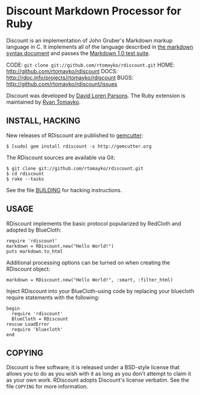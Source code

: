 Discount Markdown Processor for Ruby
====================================

Discount is an implementation of John Gruber's Markdown markup language in C. It
implements all of the language described in [the markdown syntax document][1] and
passes the [Markdown 1.0 test suite][2].

CODE: `git clone git://github.com/rtomayko/rdiscount.git`
HOME: <http://github.com/rtomayko/rdiscount>
DOCS: <http://rdoc.info/projects/rtomayko/rdiscount>
BUGS: <http://github.com/rtomayko/rdiscount/issues>

Discount was developed by [David Loren Parsons][3]. The Ruby extension
is maintained by [Ryan Tomayko][4].

[1]: http://daringfireball.net/projects/markdown/syntax
[2]: http://daringfireball.net/projects/downloads/MarkdownTest_1.0.zip
[3]: http://www.pell.portland.or.us/~orc
[4]: http://tomayko.com/about

INSTALL, HACKING
----------------

New releases of RDiscount are published to [gemcutter][]:

    $ [sudo] gem install rdiscount -s http://gemcutter.org

The RDiscount sources are available via Git:

    $ git clone git://github.com/rtomayko/rdiscount.git
    $ cd rdiscount
    $ rake --tasks

See the file [BUILDING][] for hacking instructions.

[gemcutter]: http://gemcutter.org/gems/rdiscount
[BUILDING]: https://github.com/rtomayko/rdiscount/blob/master/BUILDING

USAGE
-----

RDiscount implements the basic protocol popularized by RedCloth and adopted
by BlueCloth:

    require 'rdiscount'
    markdown = RDiscount.new("Hello World!")
    puts markdown.to_html

Additional processing options can be turned on when creating the
RDiscount object:

    markdown = RDiscount.new("Hello World!", :smart, :filter_html)

Inject RDiscount into your BlueCloth-using code by replacing your bluecloth
require statements with the following:

    begin
      require 'rdiscount'
      BlueCloth = RDiscount
    rescue LoadError
      require 'bluecloth'
    end

COPYING
-------

Discount is free software;  it is released under a BSD-style license
that allows you to do as you wish with it as long as you don't attempt
to claim it as your own work. RDiscount adopts Discount's license
verbatim. See the file `COPYING` for more information.

